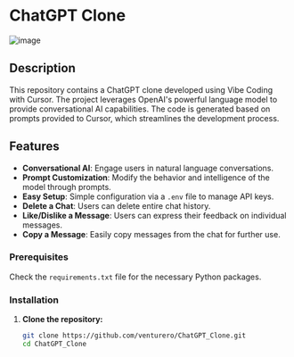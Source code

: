 # ChatGPT Clone
![image](https://github.com/user-attachments/assets/8e288fd9-9540-47e0-b816-6438e81e836d)

## Description

This repository contains a ChatGPT clone developed using Vibe Coding with Cursor. The project leverages OpenAI's powerful language model to provide conversational AI capabilities. The code is generated based on prompts provided to Cursor, which streamlines the development process.

## Features

- **Conversational AI**: Engage users in natural language conversations.
- **Prompt Customization**: Modify the behavior and intelligence of the model through prompts.
- **Easy Setup**: Simple configuration via a `.env` file to manage API keys.
- **Delete a Chat**: Users can delete entire chat history.
- **Like/Dislike a Message**: Users can express their feedback on individual messages.
- **Copy a Message**: Easily copy messages from the chat for further use.

### Prerequisites

Check the `requirements.txt` file for the necessary Python packages.

### Installation

1. **Clone the repository:**
   ```bash
   git clone https://github.com/venturero/ChatGPT_Clone.git
   cd ChatGPT_Clone
